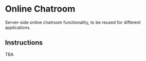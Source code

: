 # Online Chatroom

Server-side online chatroom functionality, to be reused for different applications.

## Instructions

TBA